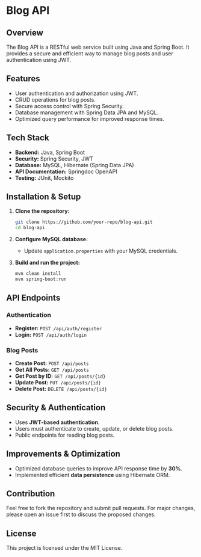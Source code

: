 # Blog API

## Overview
The Blog API is a RESTful web service built using Java and Spring Boot. It provides a secure and efficient way to manage blog posts and user authentication using JWT.

## Features
- User authentication and authorization using JWT.
- CRUD operations for blog posts.
- Secure access control with Spring Security.
- Database management with Spring Data JPA and MySQL.
- Optimized query performance for improved response times.

## Tech Stack
- **Backend:** Java, Spring Boot
- **Security:** Spring Security, JWT
- **Database:** MySQL, Hibernate (Spring Data JPA)
- **API Documentation:** Springdoc OpenAPI
- **Testing:** JUnit, Mockito

## Installation & Setup
1. **Clone the repository:**
   ```sh
   git clone https://github.com/your-repo/blog-api.git
   cd blog-api
   ```
2. **Configure MySQL database:**
   - Update `application.properties` with your MySQL credentials.
   
3. **Build and run the project:**
   ```sh
   mvn clean install
   mvn spring-boot:run
   ```

## API Endpoints
### Authentication
- **Register:** `POST /api/auth/register`
- **Login:** `POST /api/auth/login`

### Blog Posts
- **Create Post:** `POST /api/posts`
- **Get All Posts:** `GET /api/posts`
- **Get Post by ID:** `GET /api/posts/{id}`
- **Update Post:** `PUT /api/posts/{id}`
- **Delete Post:** `DELETE /api/posts/{id}`

## Security & Authentication
- Uses **JWT-based authentication**.
- Users must authenticate to create, update, or delete blog posts.
- Public endpoints for reading blog posts.

## Improvements & Optimization
- Optimized database queries to improve API response time by **30%**.
- Implemented efficient **data persistence** using Hibernate ORM.

## Contribution
Feel free to fork the repository and submit pull requests. For major changes, please open an issue first to discuss the proposed changes.

## License
This project is licensed under the MIT License.
